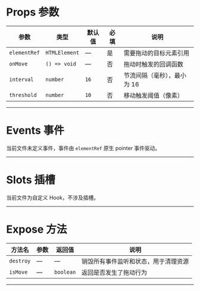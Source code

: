 # Props 参数

| 参数        | 类型         | 默认值  | 必填 | 说明                  |
|-----------|--------------|--------|----|---------------------|
| `elementRef` | `HTMLElement` | —      | 是  | 需要拖动的目标元素引用        |
| `onMove`     | `() => void`  | —      | 否  | 拖动时触发的回调函数        |
| `interval`   | `number`      | `16`   | 否  | 节流间隔（毫秒），最小为 16 |
| `threshold`  | `number`      | `10`   | 否  | 移动触发阈值（像素）         |

---

# Events 事件

当前文件未定义事件，事件由 `elementRef` 原生 pointer 事件驱动。

---

# Slots 插槽

当前文件为自定义 Hook，不涉及插槽。

---

# Expose 方法

| 方法名     | 参数 | 返回值 | 说明              |
|---------|----|-----|-----------------|
| `destroy` | —  | —   | 销毁所有事件监听和状态，用于清理资源 |
| `isMove`  | —  | `boolean` | 返回是否发生了拖动行为     |

---
